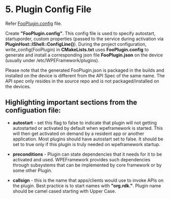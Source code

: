 # 5. Plugin Config File

Refer [FooPlugin.config](./FooPlugin/FooPlugin.config) file.

Create **"FooPlugin.config"**. This config file is used to specify autostart, startuporder, custom properties (passed to the service during activation via **PluginHost::IShell::ConfigLine()**). During the project configuration, write_config(FooPlugin) in **CMakeLists.txt** uses **FooPlugin.config** to generate and install a corresponding json file **FooPlugin.json** on the device (usually under /etc/WPEFramework/plugins).

Please note that the generated FooPlugin.json is packaged in the builds and installed on the device is different from the API Spec of the same name. The API spec only resides in the source repo and is not packaged/installed on the devices.

## Highlighting important sections from the configuation file:

- **autostart** - set this flag to false to indicate that plugin will not getting autostarted or activated by default when wpeframework is started. This will then get activated on demand by a resident app or another application. Most plugins should have autostart set to false. It should be set to true only if this plugin is truly needed on wpeframework startup.

- **preconditions** - Plugin can state dependencies that it needs for it to be activated and used. WPEFramework provides such dependencies through subsystems that can be implemented by core framework or by some other Plugin.

- **callsign** - this is the name that apps/clients would use to invoke APIs on the plugin. Best practice is to start names with **"org.rdk.<PluginName>"**. Plugin name should be camel cased starting with Upper Case.


